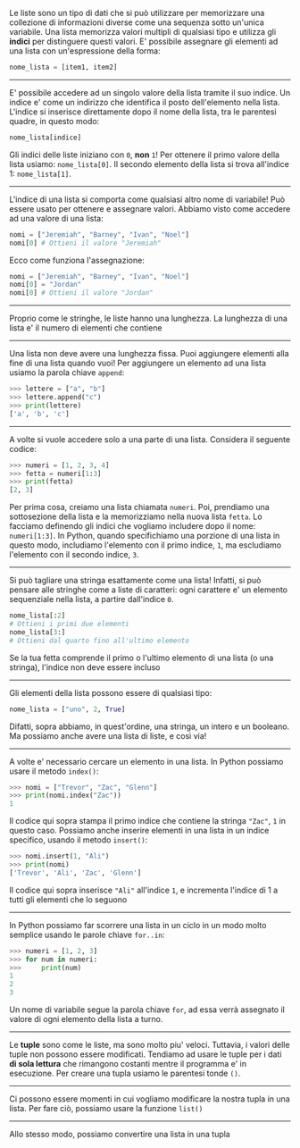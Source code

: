 Le liste sono un tipo di dati che si può utilizzare per memorizzare una collezione di informazioni diverse come una sequenza sotto un'unica variabile.
Una lista memorizza valori multipli di qualsiasi tipo e utilizza gli **indici** per distinguere questi valori.
E' possibile assegnare gli elementi ad una lista con un'espressione della forma:
```python
nome_lista = [item1, item2]
```

---

E' possibile accedere ad un singolo valore della lista tramite il suo indice.
Un indice e' come un indirizzo che identifica il posto dell'elemento nella lista.
L'indice si inserisce direttamente dopo il nome della lista, tra le parentesi quadre, in questo modo:
```python
nome_lista[indice]
```
Gli indici delle liste iniziano con `0`, **non** `1`! Per ottenere il primo valore della lista usiamo: `nome_lista[0]`.
Il secondo elemento della lista si trova all'indice 1: `nome_lista[1]`.

---

L'indice di una lista si comporta come qualsiasi altro nome di variabile!
Può essere usato per ottenere e assegnare valori.
Abbiamo visto come accedere ad una valore di una lista:
```python
nomi = ["Jeremiah", "Barney", "Ivan", "Noel"]
nomi[0] # Ottieni il valore "Jeremiah"
```
Ecco come funziona l'assegnazione:
```python
nomi = ["Jeremiah", "Barney", "Ivan", "Noel"]
nomi[0] = "Jordan"
nomi[0] # Ottieni il valore "Jordan"
```

---

Proprio come le stringhe, le liste hanno una lunghezza.
La lunghezza di una lista e' il numero di elementi che contiene

---

Una lista non deve avere una lunghezza fissa.
Puoi aggiungere elementi alla fine di una lista quando vuoi!
Per aggiungere un elemento ad una lista usiamo la parola chiave `append`:
```python
>>> lettere = ["a", "b"]
>>> lettere.append("c")
>>> print(lettere)
['a', 'b', 'c']
```

---

A volte si vuole accedere solo a una parte di una lista.
Considera il seguente codice:
```python
>>> numeri = [1, 2, 3, 4]
>>> fetta = numeri[1:3]
>>> print(fetta)
[2, 3]
```
Per prima cosa, creiamo una lista chiamata `numeri`.
Poi, prendiamo una sottosezione della lista e la memorizziamo nella nuova lista `fetta`.
Lo facciamo definendo gli indici che vogliamo includere dopo il nome: `numeri[1:3]`.
In Python, quando specifichiamo una porzione di una lista in questo modo, includiamo l'elemento con il primo indice, `1`, ma escludiamo l'elemento con il secondo indice, `3`.

---

Si può tagliare una stringa esattamente come una lista! Infatti, si può pensare alle stringhe come a liste di caratteri: ogni carattere e' un elemento sequenziale nella lista, a partire dall'indice `0`.
```python
nome_lista[:2]
# Ottieni i primi due elementi
nome_lista[3:]
# Ottieni dal quarto fino all'ultimo elemento
```
Se la tua fetta comprende il primo o l'ultimo elemento di una lista (o una stringa), l'indice non deve essere incluso

---

Gli elementi della lista possono essere di qualsiasi tipo:
```python
nome_lista = ["uno", 2, True]
```
Difatti, sopra abbiamo, in quest'ordine, una stringa, un intero e un booleano.
Ma possiamo anche avere una lista di liste, e così via!

---

A volte e' necessario cercare un elemento in una lista.
In Python possiamo usare il metodo `index()`:
```python
>>> nomi = ["Trevor", "Zac", "Glenn"]
>>> print(nomi.index("Zac"))
1
```
Il codice qui sopra stampa il primo indice che contiene la stringa `"Zac"`, `1` in questo caso.
Possiamo anche inserire elementi in una lista in un indice specifico, usando il metodo `insert()`:
```python
>>> nomi.insert(1, "Ali")
>>> print(nomi)
['Trevor', 'Ali', 'Zac', 'Glenn']
```
Il codice qui sopra inserisce `"Ali"` all'indice `1`, e incrementa l'indice di 1 a tutti gli elementi che lo seguono

---

In Python possiamo far scorrere una lista in un ciclo in un modo molto semplice usando le parole chiave `for..in`:
```python
>>> numeri = [1, 2, 3]
>>> for num in numeri:
>>> 	print(num)
1
2
3
```
Un nome di variabile segue la parola chiave `for`, ad essa verrà assegnato il valore di ogni elemento della lista a turno.

---

Le **tuple** sono come le liste, ma sono molto piu' veloci.
Tuttavia, i valori delle tuple non possono essere modificati.
Tendiamo ad usare le tuple per i dati **di sola lettura** che rimangono costanti mentre il programma e' in esecuzione.
Per creare una tupla usiamo le parentesi tonde `()`.

---

Ci possono essere momenti in cui vogliamo modificare la nostra tupla in una lista.
Per fare ciò, possiamo usare la funzione `list()`

---

Allo stesso modo, possiamo convertire una lista in una tupla
